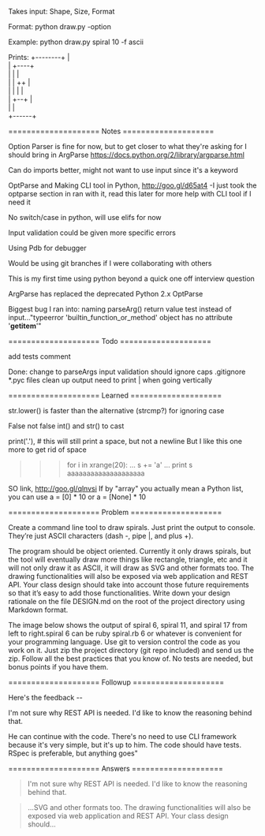 Takes input: Shape, Size, Format

Format: python draw.py <shape> <size> -option 

Example: python draw.py spiral 10 -f ascii

Prints:
+--------+
|         
| +----+  
| |    |  
| | ++ |  
| |  | |  
| +--+ |  
|      |  
+------+  


==================== Notes ====================

Option Parser is fine for now, but to get closer to what they're asking for I should bring in ArgParse
https://docs.python.org/2/library/argparse.html

Can do imports better, might not want to use input since it's a keyword

OptParse and Making CLI tool in Python, http://goo.gl/d65at4
-I just took the optparse section in ran with it, read this later for more help with CLI tool if I need it

No switch/case in python, will use elifs for now

Input validation could be given more specific errors

Using Pdb for debugger

Would be using git branches if I were collaborating with others

This is my first time using python beyond a quick one off interview question

ArgParse has replaced the deprecated Python 2.x OptParse

Biggest bug I ran into: naming parseArg() return value test instead of input..."typeerror 'builtin_function_or_method' object has no attribute '__getitem__'"

==================== Todo ====================

add tests
comment

Done:
change to parseArgs
input validation should ignore caps
.gitignore *.pyc files
clean up output
need to print | when going vertically

==================== Learned ====================

str.lower() is faster than the alternative (strcmp?) for ignoring case

False not false
int() and str() to cast

print('.'), # this will still print a space, but not a newline
But I like this one more to get rid of space
>>> for i in xrange(20):
...     s += 'a'
... 
>>> print s
aaaaaaaaaaaaaaaaaaaa



SO link, http://goo.gl/qlnvsi
If by "array" you actually mean a Python list, you can use
a = [0] * 10
or
a = [None] * 10

==================== Problem ====================

Create a command line tool to draw spirals. Just print the output to console. They’re just ASCII characters (dash -, pipe |, and plus +).

The program should be object oriented. Currently it only draws spirals, but the tool will eventually draw more things like rectangle, triangle, etc and it will not only draw it as ASCII, it will draw as SVG and other formats too. The drawing functionalities will also be exposed via web application and REST API. Your class design should take into account those future requirements so that it’s easy to add those functionalities. Write down your design rationale on the file DESIGN.md on the root of the project directory using Markdown format.

The image below shows the output of spiral 6, spiral 11, and spiral 17 from left to right.spiral 6 can be ruby spiral.rb 6 or whatever is convenient for your programming language. Use git to version control the code as you work on it. Just zip the project directory (git repo included) and send us the zip. Follow all the best practices that you know of. No tests are needed, but bonus points if you have them.

==================== Followup ====================

Here's the feedback --

I'm not sure why REST API is needed. I'd like to know the reasoning behind that.

He can continue with the code. There's no need to use CLI framework because it's very simple, but it's up to him. The code should have tests. RSpec is preferable, but anything goes"

==================== Answers ====================

> I'm not sure why REST API is needed. I'd like to know the reasoning behind that.

> ...SVG and other formats too. The drawing functionalities will also be exposed via web application and REST API. Your class design should...